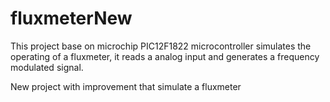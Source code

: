 # fluxmeterNew

This project base on microchip PIC12F1822 microcontroller simulates the operating of a fluxmeter, 
it reads a analog input and generates a frequency modulated signal.

New project with improvement that simulate a fluxmeter 

